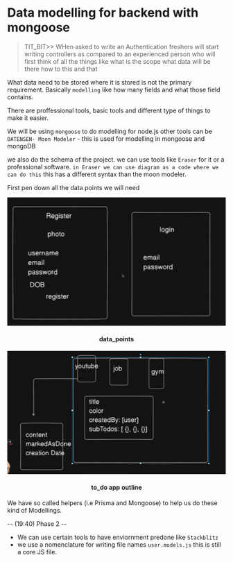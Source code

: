 # Data modelling for backend with mongoose

> TIT_BIT>> WHen asked to write an Authentication freshers will start writing controllers as compared to an experienced person who will first think of all the things like what is the scope what data will be there how to this and that

What data need to be stored where it is stored is not the primary requirement. Basically `modelling` like how many fields and what those field contains. 

There are proffessional tools, basic tools and different type of things to make it easier. 

We will be using `mongoose` to do modelling for node.js
other tools can be `DATENSEN- Moon Modeler` - this is used for modelling in mongoose and mongoDB

we also do the schema of the project. we can use tools like `Eraser` for it or a professional software. `in Eraser we can use diagram as a code where we can do this` this has a different syntax than the moon modeler. 

First pen down all the data points we will need

![data_points](image.png)
#### <center>data_points
![to_do app outline](image-1.png)
#### <center>to_do app outline

We have so called helpers (i.e Prisma and Mongoose) to help us do these kind of Modellings.

-- (19:40) Phase 2 --

- We can use certain tools to have enviornment predone like `Stackblitz`
- we use a nomenclature for writing file names `user.models.js` this is still a core JS file. 